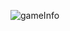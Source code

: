 ![gameInfo](https://user-images.githubusercontent.com/60095327/85842589-3af4e600-b7a0-11ea-8767-f24abc1a111a.png)
